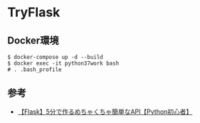 # TryFlask

## Docker環境

```
$ docker-compose up -d --build
$ docker exec -it python37work bash
# . .bash_profile
```

## 参考

- [【Flask】5分で作るめちゃくちゃ簡単なAPI【Python初心者】](https://student-engineer.net/flask-api/)
